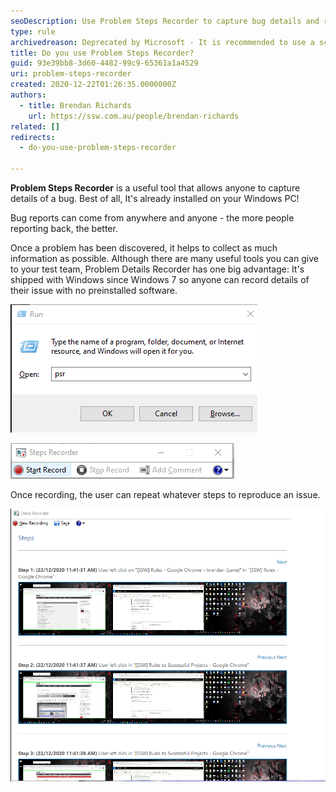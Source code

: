 ```yaml
---
seoDescription: Use Problem Steps Recorder to capture bug details and reproduce issues on your Windows PC with ease.
type: rule
archivedreason: Deprecated by Microsoft - It is recommended to use a screen recorder instead. See our rule on screen recordings https://ssw.com.au/rules/recording-screen and the  deprecation info https://prod.support.services.microsoft.com/en-us/windows/steps-recorder-deprecation-a64888d7-8482-4965-8ce3-25fb004e975f 
title: Do you use Problem Steps Recorder?
guid: 93e39bb8-3d60-4482-99c9-65361a1a4529
uri: problem-steps-recorder
created: 2020-12-22T01:26:35.0000000Z
authors:
  - title: Brendan Richards
    url: https://ssw.com.au/people/brendan-richards
related: []
redirects:
  - do-you-use-problem-steps-recorder

---
```


**Problem Steps Recorder** is a useful tool that allows anyone to capture details of a bug. Best of all, It's already installed on your Windows PC!

<!--endintro-->

Bug reports can come from anywhere and anyone - the more people reporting back, the better.

Once a problem has been discovered, it helps to collect as much information as possible. Although there are many useful tools you can give to your test team, Problem Details Recorder has one big advantage: It's shipped with Windows since Windows 7 so anyone can record details of their issue with no preinstalled software.

![Figure: To start Problem Steps recorder, type PSR into the start | run box](psr1.png)

![Figure: then click 'Start Record'](psr2.png)

Once recording, the user can repeat whatever steps to reproduce an issue.

![Figure: User behavior is captured along with full screenshots. This can be saved and attached to a Bug PBI](psr3_1710232021939.png)
